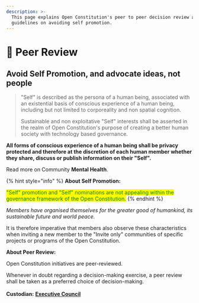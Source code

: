 ```yaml
---
description: >-
  This page explains Open Constitution's peer to peer decision review and
  guidelines on avoiding self promotion.
---
```


# 🤝 Peer Review

## Avoid Self Promotion, and advocate ideas, not people

> "Self" is described as the persona of a human being, associated with an existential basis of conscious experience of a human being, including but not limited to corporeality and non spatial cognition.
>
> Sustainable and non exploitative "Self" interests shall be asserted in the realm of Open Constitution's purpose of creating a better human society with technology based governance.&#x20;

**All forms of conscious experience of a human being shall be privacy protected and therefore at the discretion of each human member whether they share, discuss or publish information on their "Self".**

Read more on Community **Mental Health**.

{% hint style="info" %}
**About Self Promotion:**

<mark style="color:green;">"Self" promotion and "Self" nominations are not appealing within the governance framework of the Open Constitution.</mark>&#x20;
{% endhint %}

_Members have organised themselves for the greater good of humankind, its sustainable future and world peace._&#x20;

It is therefore imperative that members also observe these characteristics when inviting a new member to the "Invite only"  communities of specific projects or programs of the Open Constitution.

**About Peer Review:**

Open Constitution initiatives are peer-reviewed.

Whenever in doubt regarding a decision-making exercise, a peer review shall be taken as a preferred choice of decision-making. \
\
**Custodian:** [**Executive Council**](../../foundation/executive-council.md)
